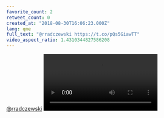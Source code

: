```yaml
---
favorite_count: 2
retweet_count: 0
created_at: "2018-08-30T16:06:23.000Z"
lang: qme
full_text: "@rradczewski https://t.co/pQs5GiawTT"
video_aspect_ratio: 1.4310344827586208
---
```


[@rradczewski](https://twitter.com/rradczewski)
![Embedded Video](https://twitter-media-coderbyheart.s3.eu-north-1.amazonaws.com/1035197047769575424-Dl3COJYXoAAresv.mp4)
